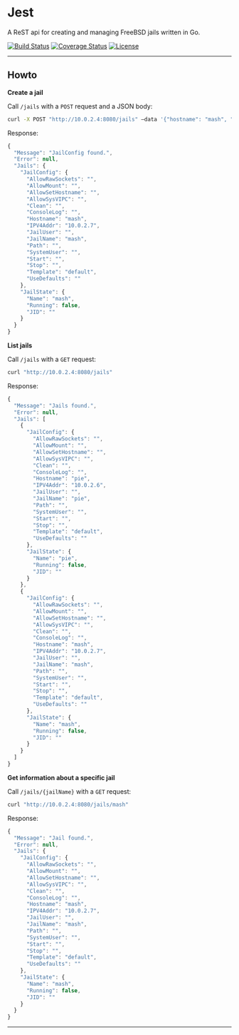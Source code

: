 # Jest
A ReST api for creating and managing FreeBSD jails written in Go.

[![Build Status](https://travis-ci.org/altsrc-io/Jest.svg?branch=master)](https://travis-ci.org/altsrc-io/Jest)
[![Coverage Status](https://coveralls.io/repos/github/altsrc-io/Jest/badge.svg?branch=master)](https://coveralls.io/github/altsrc-io/Jest?branch=master)
[![License](https://img.shields.io/badge/License-BSD%203--Clause-blue.svg)](https://opensource.org/licenses/BSD-3-Clause)

----------

## Howto ##
**Create a jail**

Call `/jails` with a `POST` request and a JSON body:
```bash
curl -X POST "http://10.0.2.4:8080/jails" –data '{"hostname": "mash", "IPV4Addr": "10.0.2.7", "jailName": "mash", "template": "default"}'
```
Response:
```javascript
{
  "Message": "JailConfig found.",
  "Error": null,
  "Jails": {
    "JailConfig": {
      "AllowRawSockets": "",
      "AllowMount": "",
      "AllowSetHostname": "",
      "AllowSysVIPC": "",
      "Clean": "",
      "ConsoleLog": "",
      "Hostname": "mash",
      "IPV4Addr": "10.0.2.7",
      "JailUser": "",
      "JailName": "mash",
      "Path": "",
      "SystemUser": "",
      "Start": "",
      "Stop": "",
      "Template": "default",
      "UseDefaults": ""
    },
    "JailState": {
      "Name": "mash",
      "Running": false,
      "JID": ""
    }
  }
}
```
**List jails**

Call `/jails` with a `GET` request:
```bash
curl "http://10.0.2.4:8080/jails"
```
Response:
```javascript
{
  "Message": "Jails found.",
  "Error": null,
  "Jails": [
    {
      "JailConfig": {
        "AllowRawSockets": "",
        "AllowMount": "",
        "AllowSetHostname": "",
        "AllowSysVIPC": "",
        "Clean": "",
        "ConsoleLog": "",
        "Hostname": "pie",
        "IPV4Addr": "10.0.2.6",
        "JailUser": "",
        "JailName": "pie",
        "Path": "",
        "SystemUser": "",
        "Start": "",
        "Stop": "",
        "Template": "default",
        "UseDefaults": ""
      },
      "JailState": {
        "Name": "pie",
        "Running": false,
        "JID": ""
      }
    },
    {
      "JailConfig": {
        "AllowRawSockets": "",
        "AllowMount": "",
        "AllowSetHostname": "",
        "AllowSysVIPC": "",
        "Clean": "",
        "ConsoleLog": "",
        "Hostname": "mash",
        "IPV4Addr": "10.0.2.7",
        "JailUser": "",
        "JailName": "mash",
        "Path": "",
        "SystemUser": "",
        "Start": "",
        "Stop": "",
        "Template": "default",
        "UseDefaults": ""
      },
      "JailState": {
        "Name": "mash",
        "Running": false,
        "JID": ""
      }
    }
  ]
}
```
**Get information about a specific jail**

Call `/jails/{jailName}` with a `GET` request:
```bash
curl "http://10.0.2.4:8080/jails/mash"
```
Response:
```javascript
{
  "Message": "Jail found.",
  "Error": null,
  "Jails": {
    "JailConfig": {
      "AllowRawSockets": "",
      "AllowMount": "",
      "AllowSetHostname": "",
      "AllowSysVIPC": "",
      "Clean": "",
      "ConsoleLog": "",
      "Hostname": "mash",
      "IPV4Addr": "10.0.2.7",
      "JailUser": "",
      "JailName": "mash",
      "Path": "",
      "SystemUser": "",
      "Start": "",
      "Stop": "",
      "Template": "default",
      "UseDefaults": ""
    },
    "JailState": {
      "Name": "mash",
      "Running": false,
      "JID": ""
    }
  }
}
```

----------

